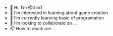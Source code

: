 - 👋 Hi, I’m @GiinT
- 👀 I’m interested in learning about game creation
- 🌱 I’m currently learning basic of programation
- 💞️ I’m looking to collaborate on ...
- 📫 How to reach me ...

<!---
GiinT/GiinT is a ✨ special ✨ repository because its `README.md` (this file) appears on your GitHub profile.
You can click the Preview link to take a look at your changes.
--->
